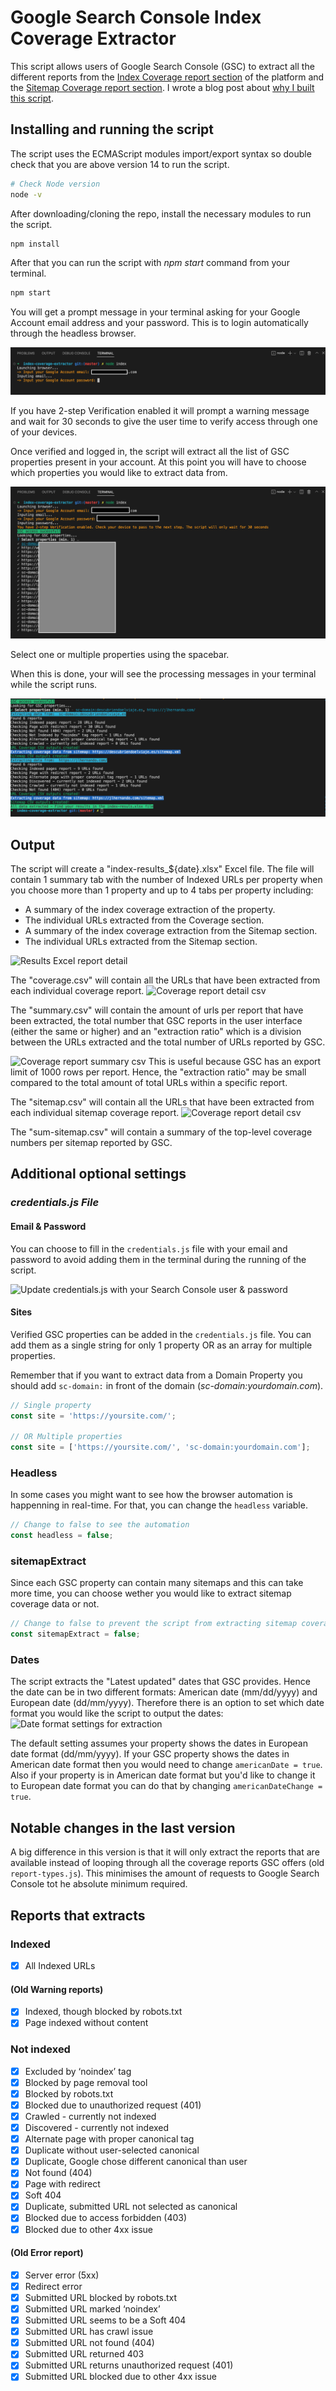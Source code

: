 # Google Search Console Index Coverage Extractor

This script allows users of Google Search Console (GSC) to extract all the different reports from the [Index Coverage report section](https://support.google.com/webmasters/answer/7440203?hl=en) of the platform and the [Sitemap Coverage report section](https://support.google.com/webmasters/answer/7451001?hl=en&ref_topic=9456557). I wrote a blog post about [why I built this script](https://jlhernando.com/blog/index-coverage-extractor/).

## Installing and running the script

The script uses the ECMAScript modules import/export syntax so double check that you are above version 14 to run the script.

```bash
# Check Node version
node -v
```

After downloading/cloning the repo, install the necessary modules to run the script.

```bash
npm install
```

After that you can run the script with _npm start_ command from your terminal.

```bash
npm start
```

You will get a prompt message in your terminal asking for your Google Account email address and your password. This is to login automatically through the headless browser.

![Prompt email and password](/img/index-coverage-extractor-email-pass-prompt.png)

If you have 2-step Verification enabled it will prompt a warning message and wait for 30 seconds to give the user time to verify access through one of your devices.

Once verified and logged in, the script will extract all the list of GSC properties present in your account. At this point you will have to choose which properties you would like to extract data from.

![Select GSC properties](/img/select-gsc-props-terminal.png)

Select one or multiple properties using the spacebar.

When this is done, your will see the processing messages in your terminal while the script runs.

![Messages while running index coverage script](/img/running-index-cov-script.png)

## Output

The script will create a "index-results\_${date}.xlsx" Excel file. The file will contain 1 summary tab with the number of Indexed URLs per property when you choose more than 1 property and up to 4 tabs per property including:

- A summary of the index coverage extraction of the property.
- The individual URLs extracted from the Coverage section.
- A summary of the index coverage extraction from the Sitemap section.
- The individual URLs extracted from the Sitemap section.

![Results Excel report detail](https://jlhernando.com/img/results-excel.png 'index coverage report export Excel detail')

The "coverage.csv" will contain all the URLs that have been extracted from each individual coverage report.
![Coverage report detail csv](https://jlhernando.com/img/coverage-csv.jpg 'index coverage report export detail csv')

The "summary.csv" will contain the amount of urls per report that have been extracted, the total number that GSC reports in the user interface (either the same or higher) and an "extraction ratio" which is a division between the URLs extracted and the total number of URLs reported by GSC.

![Coverage report summary csv](https://jlhernando.com/img/coverage-summary.jpg 'index coverage report export summary csv')
This is useful because GSC has an export limit of 1000 rows per report. Hence, the "extraction ratio" may be small compared to the total amount of total URLs within a specific report.

The "sitemap.csv" will contain all the URLs that have been extracted from each individual sitemap coverage report.
![Coverage report detail csv](https://jlhernando.com/img/coverage-csv.jpg 'index coverage report export detail csv')

The "sum-sitemap.csv" will contain a summary of the top-level coverage numbers per sitemap reported by GSC.

## Additional optional settings

### _credentials.js File_

#### Email & Password

You can choose to fill in the `credentials.js` file with your email and password to avoid adding them in the terminal during the running of the script.

![Update credentials.js with your Search Console user & password](https://jlhernando.com/img/credentials.jpg 'update credentials.js with your Search Console user & password')

#### Sites

Verified GSC properties can be added in the `credentials.js` file. You can add them as a single string for only 1 property OR as an array for multiple properties.

Remember that if you want to extract data from a Domain Property you should add `sc-domain:` in front of the domain (_sc-domain:yourdomain.com_).

```js
// Single property
const site = 'https://yoursite.com/';

// OR Multiple properties
const site = ['https://yoursite.com/', 'sc-domain:yourdomain.com'];
```

### Headless

In some cases you might want to see how the browser automation is happenning in real-time. For that, you can change the `headless` variable.

```js
// Change to false to see the automation
const headless = false;
```

### sitemapExtract

Since each GSC property can contain many sitemaps and this can take more time, you can choose wether you would like to extract sitemap coverage data or not.

```js
// Change to false to prevent the script from extracting sitemap coverage data
const sitemapExtract = false;
```

### Dates

The script extracts the "Latest updated" dates that GSC provides. Hence the date can be in two different formats: American date (mm/dd/yyyy) and European date (dd/mm/yyyy). Therefore there is an option to set which date format you would like the script to output the dates:
![Date format settings for extraction](https://jlhernando.com/img/date-format-settings.png 'GSC date format settings for extarction')

The default setting assumes your property shows the dates in European date format (dd/mm/yyyy). If your GSC property shows the dates in American date format then you would need to change `americanDate = true`. Also if your property is in American date format but you'd like to change it to European date format you can do that by changing `americanDateChange = true`.

## Notable changes in the last version

A big difference in this version is that it will only extract the reports that are available instead of looping through all the coverage reports GSC offers (old `report-types.js`). This minimises the amount of requests to Google Search Console tot he absolute minimum required.

## Reports that extracts

### Indexed

- [x] All Indexed URLs

#### (Old Warning reports)

- [x] Indexed, though blocked by robots.txt
- [x] Page indexed without content

### Not indexed

- [x] Excluded by ‘noindex’ tag
- [x] Blocked by page removal tool
- [x] Blocked by robots.txt
- [x] Blocked due to unauthorized request (401)
- [x] Crawled - currently not indexed
- [x] Discovered - currently not indexed
- [x] Alternate page with proper canonical tag
- [x] Duplicate without user-selected canonical
- [x] Duplicate, Google chose different canonical than user
- [x] Not found (404)
- [x] Page with redirect
- [x] Soft 404
- [x] Duplicate, submitted URL not selected as canonical
- [x] Blocked due to access forbidden (403)
- [x] Blocked due to other 4xx issue

#### (Old Error report)

- [x] Server error (5xx)
- [x] Redirect error
- [x] Submitted URL blocked by robots.txt
- [x] Submitted URL marked ‘noindex’
- [x] Submitted URL seems to be a Soft 404
- [x] Submitted URL has crawl issue
- [x] Submitted URL not found (404)
- [x] Submitted URL returned 403
- [x] Submitted URL returns unauthorized request (401)
- [x] Submitted URL blocked due to other 4xx issue
